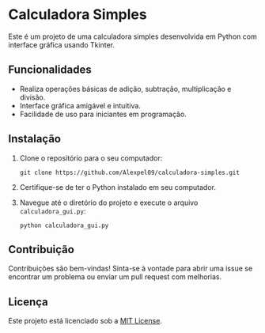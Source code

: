 # Calculadora Simples

Este é um projeto de uma calculadora simples desenvolvida em Python com interface gráfica usando Tkinter.

## Funcionalidades

- Realiza operações básicas de adição, subtração, multiplicação e divisão.
- Interface gráfica amigável e intuitiva.
- Facilidade de uso para iniciantes em programação.

## Instalação

1. Clone o repositório para o seu computador:
    ```
    git clone https://github.com/Alexpel09/calculadora-simples.git
    ```

2. Certifique-se de ter o Python instalado em seu computador.

3. Navegue até o diretório do projeto e execute o arquivo `calculadora_gui.py`:
    ```
    python calculadora_gui.py
    ```

## Contribuição

Contribuições são bem-vindas! Sinta-se à vontade para abrir uma issue se encontrar um problema ou enviar um pull request com melhorias.

## Licença

Este projeto está licenciado sob a [MIT License](https://opensource.org/licenses/MIT).
